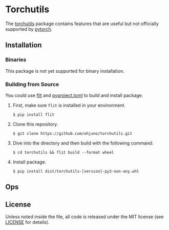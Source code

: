# Torchutils

The [torchutils](torchutils) package contains features that are useful but not officially supported by [pytorch](https://pytorch.org/).

## Installation

### Binaries

This package is not yet supported for binary installation.

### Building from Source

You could use [flit](https://flit.pypa.io/en/stable) and [pyproject.toml](pyproject.toml) to build and install package.

1. First, make sure `flit` is installed in your environment.
    ```shell
    $ pip install flit
    ```

2. Clone this repository.
    ```shell
    $ git clone https://github.com/ohjuno/torchutils.git
    ```

3. Dive into the directory and then build with the following command:
    ```shell
    $ cd torchutils && flit build --format wheel
    ```

4. Install package.
    ```shell
    $ pip install dist/torchutils-[version]-py3-non-any.whl
    ```

## Ops

## License

Unless noted inside the file, all code is released under the MIT license (see [LICENSE](LICENSE) for details).
